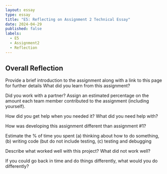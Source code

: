 ```yaml
---
layout: essay
type: essay
title: "E5: Reflecting on Assignment 2 Technical Essay"
date: 2024-04-29
published: false
labels:
  - E5
  - Assignment2
  - Reflection
---
```

<h2> Overall Reflection</h2>

Provide a brief introduction to the assignment along with a link to this page for further details
What did you learn from this assignment?

Did you work with a partner? Assign an estimated percentage on the amount each team member contributed to the assignment (including yourself).

How did you get help when you needed it? What did you need help with?

How was developing this assignment different than assignment #1?

Estimate the % of time you spent (a) thinking about how to do something, (b) writing code (but do not include testing, (c) testing and debugging

Describe what worked well with this project? What did not work well?

If you could go back in time and do things differently, what would you do differently?
